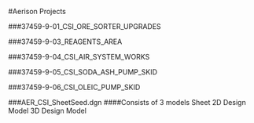 #Aerison Projects

###37459-9-01_CSI_ORE_SORTER_UPGRADES

###37459-9-03_REAGENTS_AREA

###37459-9-04_CSI_AIR_SYSTEM_WORKS

###37459-9-05_CSI_SODA_ASH_PUMP_SKID

###37459-9-06_CSI_OLEIC_PUMP_SKID

###AER_CSI_SheetSeed.dgn
####Consists of 3 models
Sheet
2D Design Model
3D Design Model